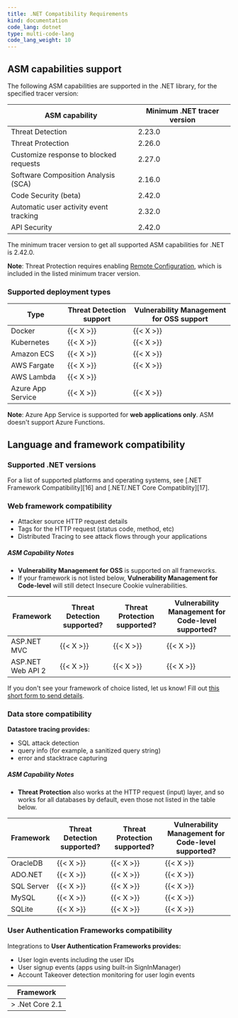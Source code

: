 ```yaml
---
title: .NET Compatibility Requirements
kind: documentation
code_lang: dotnet
type: multi-code-lang
code_lang_weight: 10
---
```


## ASM capabilities support

The following ASM capabilities are supported in the .NET library, for the specified tracer version:

| ASM capability                   | Minimum .NET tracer version |
| -------------------------------- | ----------------------------|
| Threat Detection | 2.23.0|
| Threat Protection  | 2.26.0|
| Customize response to blocked requests | 2.27.0 |
| Software Composition Analysis (SCA) |  2.16.0  |
| Code Security (beta)| 2.42.0  |
| Automatic user activity event tracking | 2.32.0 |
| API Security | 2.42.0 |

The minimum tracer version to get all supported ASM capabilities for .NET is 2.42.0.

**Note**: Threat Protection requires enabling [Remote Configuration][3], which is included in the listed minimum tracer version.

### Supported deployment types
|Type   | Threat Detection support |  Vulnerability Management for OSS support |
| ---   |   ---             |           ----        |
| Docker | {{< X >}}  | {{< X >}} |
| Kubernetes | {{< X >}}  | {{< X >}} |
| Amazon ECS | {{< X >}}  | {{< X >}} |
| AWS Fargate | {{< X >}}  | {{< X >}} |
| AWS Lambda | {{< X >}} | |
| Azure App Service | {{< X >}}  | {{< X >}} |

**Note**: Azure App Service is supported for **web applications only**. ASM doesn't support Azure Functions.

## Language and framework compatibility

### Supported .NET versions

For a list of supported platforms and operating systems, see [.NET Framework Compatibility][16] and [.NET/.NET Core Compatiblity][17].

### Web framework compatibility

- Attacker source HTTP request details
- Tags for the HTTP request (status code, method, etc)
- Distributed Tracing to see attack flows through your applications

##### ASM Capability Notes
- **Vulnerability Management for OSS** is supported on all frameworks.
- If your framework is not listed below, **Vulnerability Management for Code-level** will still detect Insecure Cookie vulnerabilities.


| Framework                  | Threat Detection supported? | Threat Protection supported? | Vulnerability Management for Code-level supported? |
| ----------------------- | --------------- | ---------------------------------------------- | ---------------------------------------------- |
| ASP.NET MVC | {{< X >}}  |{{< X >}}  | {{< X >}} |
| ASP.NET Web API 2 | {{< X >}} | {{< X >}} | {{< X >}}  |

<div class="alert alert-info">If you don't see your framework of choice listed, let us know! Fill out <a href="https://forms.gle/gHrxGQMEnAobukfn7">this short form to send details</a>.</div>

### Data store compatibility

**Datastore tracing provides:**

- SQL attack detection
- query info (for example, a sanitized query string)
- error and stacktrace capturing

##### ASM Capability Notes
- **Threat Protection** also works at the HTTP request (input) layer, and so works for all databases by default, even those not listed in the table below.

| Framework         | Threat Detection supported?    | Threat Protection supported? | Vulnerability Management for Code-level supported? |
|-------------------|-----------------|---------------------|---|
| OracleDB         | {{< X >}} |   {{< X >}}    |{{< X >}}    |
| ADO.NET         | {{< X >}} |   {{< X >}}    |{{< X >}}    |
| SQL Server         | {{< X >}} |   {{< X >}}    |{{< X >}}    |
| MySQL       | {{< X >}} |   {{< X >}}    |{{< X >}}    |
| SQLite         | {{< X >}} |   {{< X >}}    |{{< X >}}    |

### User Authentication Frameworks compatibility

Integrations to **User Authentication Frameworks provides:**

- User login events including the user IDs
- User signup events (apps using built-in SignInManager)
- Account Takeover detection monitoring for user login events

| Framework         |
|-------------------|
| > .Net Core 2.1   |

[1]: /tracing/trace_collection/compatibility/dotnet-core/
[2]: /tracing/trace_collection/compatibility/dotnet-framework/
[3]: /agent/remote_config/#enabling-remote-configuration
